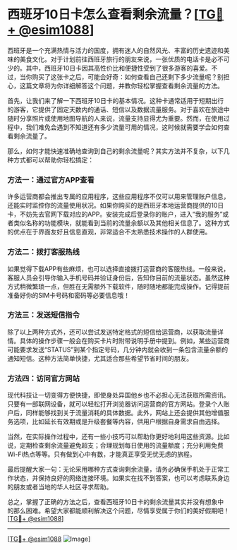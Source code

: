 # 西班牙10日卡怎么查看剩余流量？[[TG💪+ @esim1088](https://t.me/s/esim1088)]

西班牙是一个充满热情与活力的国度，拥有迷人的自然风光、丰富的历史遗迹和美味的美食文化。对于计划前往西班牙旅行的朋友来说，一张优质的电话卡是必不可少的。其中，西班牙10日卡因其高性价比和便捷性受到了很多游客的喜爱。不过，当你购买了这张卡之后，可能会好奇：如何查看自己还剩下多少流量呢？别担心，这篇文章将为你详细解答这个问题，并教你轻松掌握查看剩余流量的方法。

首先，让我们来了解一下西班牙10日卡的基本情况。这种卡通常适用于短期出行的游客，它提供了固定天数内的通话、短信以及数据流量服务。对于喜欢在旅途中随时分享照片或使用地图导航的人来说，流量支持显得尤为重要。然而，在使用过程中，我们难免会遇到不知道还有多少流量可用的情况，这时候就需要学会如何查看剩余流量了。

那么，如何才能快速准确地查询到自己的剩余流量呢？其实方法并不复杂，以下几种方式都可以帮助你轻松搞定：

### 方法一：通过官方APP查看
许多运营商都会推出专属的应用程序，这些应用程序不仅可以用来管理账户信息，还能实时监控你的流量使用状况。如果你购买的是西班牙本地运营商提供的10日卡，不妨先去官网下载对应的APP。安装完成后登录你的账户，进入“我的服务”或者类似名称的功能模块，就能看到当前的流量余额以及其他相关信息了。这种方式的优点在于界面友好且信息直观，非常适合不太熟悉技术操作的人群使用。

### 方法二：拨打客服热线
如果觉得下载APP有些麻烦，也可以选择直接拨打运营商的客服热线。一般来说，客服人员会引导你输入手机号码并验证身份后，告知你目前的流量状态。虽然这种方式稍微繁琐一点，但胜在无需额外下载软件，随时随地都能完成操作。记得提前准备好你的SIM卡号码和密码等必要信息哦！

### 方法三：发送短信指令
除了以上两种方式外，还可以尝试发送特定格式的短信给运营商，以获取流量详情。具体的操作步骤一般会在购买卡片时附带说明手册中提到。例如，某些运营商可能要求发送“STATUS”到某个指定号码，几分钟内就会收到一条包含流量余额的通知短信。这种方法简单快捷，尤其适合那些希望节省时间的朋友。

### 方法四：访问官方网站
现代科技让一切变得方便快捷，即使身处异国他乡也不必担心无法获取所需资讯。只要有一部联网设备，就可以轻松打开浏览器访问运营商的官方网站。登录个人账户后，同样能够找到关于流量消耗的具体数据。此外，网站上还会提供其他增值服务选项，比如延长有效期或是升级套餐等内容，供用户根据自身需求自由选择。

当然，在实际操作过程中，还有一些小技巧可以帮助你更好地利用这些资源。比如说，定期检查剩余流量避免超支；合理规划每日使用的流量额度；充分利用免费Wi-Fi热点等等。只有做到心中有数，才能真正享受无忧无虑的旅程。

最后提醒大家一句：无论采用哪种方式查询剩余流量，请务必确保手机处于正常工作状态，并保持良好的网络连接环境。如果实在找不到答案，也可以考虑联系身边的朋友或者当地的华人社区寻求帮助。

总之，掌握了正确的方法之后，查看西班牙10日卡的剩余流量其实并没有想象中的那么困难。希望大家都能顺利解决这个问题，尽情享受属于你们的美好假期吧！[[TG💪+ @esim1088](https://t.me/s/esim1088)]

---

[[TG💪+ @esim1088](https://t.me/s/esim1088) ![Image](https://i.postimg.cc/4NQfJmqS/Snipaste-2025-05-13-00-14-12.png)]